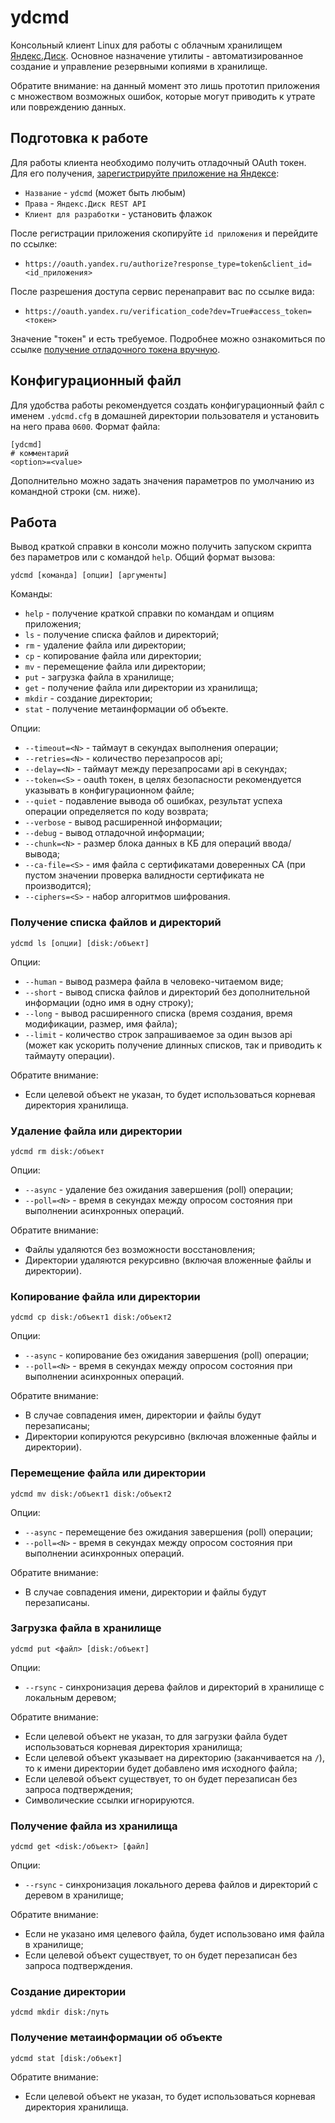 # ydcmd

Консольный клиент Linux для работы с облачным хранилищем [Яндекс.Диск](https://disk.yandex.ru/). Основное назначение утилиты - автоматизированное создание и управление резервными копиями в хранилище.

Обратите внимание: на данный момент это лишь прототип приложения с множеством возможных ошибок, которые могут приводить к утрате или повреждению данных.

## Подготовка к работе

Для работы клиента необходимо получить отладочный OAuth токен. Для его получения, [зарегистрируйте приложение на Яндексе](https://oauth.yandex.ru/client/new):

* `Название` - `ydcmd` (может быть любым)
* `Права` - `Яндекс.Диск REST API`
* `Клиент для разработки` - установить флажок

После регистрации приложения скопируйте `id приложения` и перейдите по ссылке:

* `https://oauth.yandex.ru/authorize?response_type=token&client_id=<id_приложения>`

После разрешения доступа сервис перенаправит вас по ссылке вида:

* `https://oauth.yandex.ru/verification_code?dev=True#access_token=<токен>`

Значение "токен" и есть требуемое. Подробнее можно ознакомиться по ссылке [получение отладочного токена вручную](http://api.yandex.ru/oauth/doc/dg/tasks/get-oauth-token.xml).

## Конфигурационный файл

Для удобства работы рекомендуется создать конфигурационный файл с именем `.ydcmd.cfg` в домашней директории пользователя и установить на него права `0600`. Формат файла:

```
[ydcmd]
# комментарий
<option>=<value>
```

Дополнительно можно задать значения параметров по умолчанию из командной строки (см. ниже).

## Работа

Вывод краткой справки в консоли можно получить запуском скрипта без параметров или с командой `help`. Общий формат вызова:

```
ydcmd [команда] [опции] [аргументы]
```

Команды:

* `help` - получение краткой справки по командам и опциям приложения;
* `ls` - получение списка файлов и директорий;
* `rm` - удаление файла или директории;
* `cp` - копирование файла или директории;
* `mv` - перемещение файла или директории;
* `put` - загрузка файла в хранилище;
* `get` - получение файла или директории из хранилища;
* `mkdir` - создание директории;
* `stat` - получение метаинформации об объекте.

Опции:

* `--timeout=<N>` - таймаут в секундах выполнения операции;
* `--retries=<N>` - количество перезапросов api;
* `--delay=<N>` - таймаут между перезапросами api в секундах;
* `--token=<S>` - oauth токен, в целях безопасности рекомендуется указывать в конфигурационном файле;
* `--quiet` - подавление вывода об ошибках, результат успеха операции определяется по коду возврата;
* `--verbose` - вывод расширенной информации;
* `--debug` - вывод отладочной информации;
* `--chunk=<N>` - размер блока данных в КБ для операций ввода/вывода;
* `--ca-file=<S>` - имя файла с сертификатами доверенных CA (при пустом значении проверка валидности сертификата не производится);
* `--ciphers=<S>` - набор алгоритмов шифрования.

### Получение списка файлов и директорий

```
ydcmd ls [опции] [disk:/объект]
```

Опции:

* `--human` - вывод размера файла в человеко-читаемом виде;
* `--short` - вывод списка файлов и директорий без дополнительной информации (одно имя в одну строку);
* `--long` - вывод расширенного списка (время создания, время модификации, размер, имя файла);
* `--limit` - количество строк запрашиваемое за один вызов api (может как ускорить получение длинных списков, так и приводить к таймауту операции).

Обратите внимание:

* Если целевой объект не указан, то будет использоваться корневая директория хранилища.

### Удаление файла или директории

```
ydcmd rm disk:/объект
```

Опции:

* `--async` - удаление без ожидания завершения (poll) операции;
* `--poll=<N>` - время в секундах между опросом состояния при выполнении асинхронных операций.

Обратите внимание:

* Файлы удаляются без возможности восстановления;
* Директории удаляются рекурсивно (включая вложенные файлы и директории).

### Копирование файла или директории

```
ydcmd cp disk:/объект1 disk:/объект2
```

Опции:

* `--async` - копирование без ожидания завершения (poll) операции;
* `--poll=<N>` - время в секундах между опросом состояния при выполнении асинхронных операций.

Обратите внимание:

* В случае совпадения имен, директории и файлы будут перезаписаны;
* Директории копируются рекурсивно (включая вложенные файлы и директории).

### Перемещение файла или директории

```
ydcmd mv disk:/объект1 disk:/объект2
```

Опции:

* `--async` - перемещение без ожидания завершения (poll) операции;
* `--poll=<N>` - время в секундах между опросом состояния при выполнении асинхронных операций.

Обратите внимание:

* В случае совпадения имени, директории и файлы будут перезаписаны.

### Загрузка файла в хранилище

```
ydcmd put <файл> [disk:/объект]
```

Опции:

* `--rsync` - синхронизация дерева файлов и директорий в хранилище с локальным деревом;

Обратите внимание:

* Если целевой объект не указан, то для загрузки файла будет использоваться корневая директория хранилища;
* Если целевой объект указывает на директорию (заканчивается на `/`), то к имени директории будет добавлено имя исходного файла;
* Если целевой объект существует, то он будет перезаписан без запроса подтверждения;
* Символические ссылки игнорируются.

### Получение файла из хранилища

```
ydcmd get <disk:/объект> [файл]
```

Опции:

* `--rsync` - синхронизация локального дерева файлов и директорий с деревом в хранилище;

Обратите внимание:

* Если не указано имя целевого файла, будет использовано имя файла в хранилище;
* Если целевой объект существует, то он будет перезаписан без запроса подтверждения.

### Создание директории

```
ydcmd mkdir disk:/путь
```

### Получение метаинформации об объекте

```
ydcmd stat [disk:/объект]
```

Обратите внимание:

* Если целевой объект не указан, то будет использоваться корневая директория хранилища.
